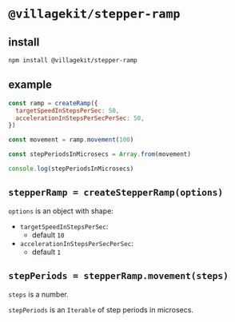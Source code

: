# `@villagekit/stepper-ramp`

## install

```shell
npm install @villagekit/stepper-ramp
```

## example

```js
const ramp = createRamp({
  targetSpeedInStepsPerSec: 50,
  accelerationInStepsPerSecPerSec: 50,
})

const movement = ramp.movement(100)

const stepPeriodsInMicrosecs = Array.from(movement)

console.log(stepPeriodsInMicrosecs)
```

## `stepperRamp = createStepperRamp(options)`

`options` is an object with shape:

- `targetSpeedInStepsPerSec`:
  - default `10`
- `accelerationInStepsPerSecPerSec`:
  - default `1`

## `stepPeriods = stepperRamp.movement(steps)`

`steps` is a number.

`stepPeriods` is an `Iterable` of step periods in microsecs.
